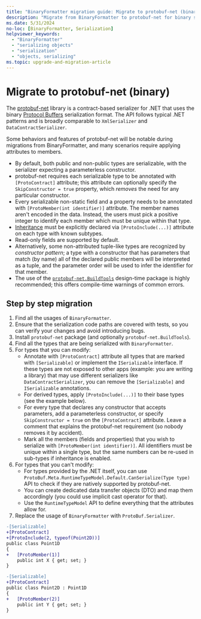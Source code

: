 ```yaml
---
title: "BinaryFormatter migration guide: Migrate to protobuf-net (binary)"
description: "Migrate from BinaryFormatter to protobuf-net for binary serialization."
ms.date: 5/31/2024
no-loc: [BinaryFormatter, Serialization]
helpviewer_keywords:
  - "BinaryFormatter"
  - "serializing objects"
  - "serialization"
  - "objects, serializing"
ms.topic: upgrade-and-migration-article
---
```


# Migrate to protobuf-net (binary)

The [protobuf-net](https://github.com/protobuf-net/protobuf-net) library is a contract-based serializer for .NET that uses the binary [Protocol Buffers](https://protobuf.dev) serialization format. The API follows typical .NET patterns and is broadly comparable to `XmlSerializer` and `DataContractSerializer`.

Some behaviors and features of protobuf-net will be notable during migrations from BinaryFormatter, and many scenarios require applying attributes to members.

- By default, both public and non-public types are serializable, with the serializer expecting a parameterless constructor.
- protobuf-net requires each serializable type to be annotated with `[ProtoContract]` attribute; this attribute can optionally specify the `SkipConstructor = true` property, which *removes* the need for any particular constructor.
- Every serializable non-static field and a property needs to be annotated with `[ProtoMember(int identifier)]` attribute. The member names aren't encoded in the data. Instead, the users must pick a positive integer to identify each member which must be unique within that type.
- [Inheritance](https://github.com/protobuf-net/protobuf-net?tab=readme-ov-file#inheritance) must be explicitly declared via `[ProtoInclude(...)]` attribute on each type with known subtypes.
- Read-only fields are supported by default.
- Alternatively, some non-attributed tuple-like types are recognized by *constructor pattern*; a type with a constructor that has parameters that match (by name) all of the declared public members will be interpreted as a tuple, and the parameter order will be used to infer the identifier for that member.
- The use of the [`protobuf-net.BuildTools`](https://protobuf-net.github.io/protobuf-net/build_tools) design-time package is highly recommended; this offers compile-time warnings of common errors.

## Step by step migration

1. Find all the usages of `BinaryFormatter`.
2. Ensure that the serialization code paths are covered with tests, so you can verify your changes and avoid introducing bugs.
3. Install `protobuf-net` package (and optionally `protobuf-net.BuildTools`).
4. Find all the types that are being serialized with `BinaryFormatter`.
5. For types that you can modify:
   - Annotate with `[ProtoContract]` attribute all types that are marked with `[Serializable]` or implement the `ISerializable` interface. If these types are not exposed to other apps (example: you are writing a library) that may use different serializers like `DataContractSerializer`, you can remove the `[Serializable]` and `ISerializable` annotations.
   - For derived types, apply `[ProtoInclude(...)]` to their base types (see the example below).
   - For every type that declares any constructor that accepts parameters, add a parameterless constructor, or specify `SkipConstructor = true` on the `[ProtoContract]` attribute. Leave a comment that explains the protobuf-net requirement (so nobody removes it by accident).
   - Mark all the members (fields and properties) that you wish to serialize with `[ProtoMember(int identifier)]`. All identifiers must be unique within a single type, but the same numbers can be re-used in sub-types if inheritance is enabled.
6. For types that you can't modify:
   - For types provided by the .NET itself, you can use `ProtoBuf.Meta.RuntimeTypeModel.Default.CanSerialize(Type type)` API to check if they are natively supported by protobuf-net.
   - You can create dedicated data transfer objects (DTO) and map them accordingly (you could use implicit cast operator for that).
   - Use the `RuntimeTypeModel` API to define everything that the attributes allow for.
7. Replace the usage of `BinaryFormatter` with `ProtoBuf.Serializer`.

```diff
-[Serializable]
+[ProtoContract]
+[ProtoInclude(2, typeof(Point2D))]
public class Point1D
{
+   [ProtoMember(1)]
    public int X { get; set; }
}

-[Serializable]
+[ProtoContract]
public class Point2D : Point1D
{
+   [ProtoMember(2)]
    public int Y { get; set; }
}
```
